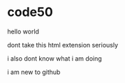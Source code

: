 # code50
hello world 


dont take this html extension seriously

i also dont know what i am doing

i am new to github
